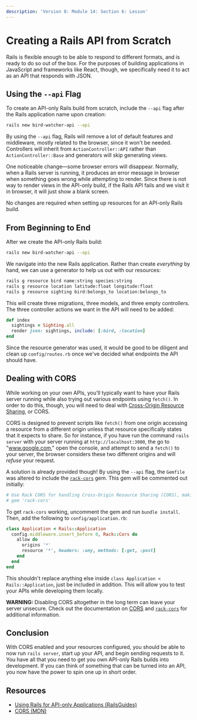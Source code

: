```yaml
---
description: 'Version 8: Module 14: Section 6: Lesson'
---
```


# Creating a Rails API from Scratch

Rails is flexible enough to be able to respond to different formats, and is ready to do so out of the box. For the purposes of building applications in JavaScript and frameworks like React, though, we specifically need it to act as an API that responds with JSON.

## Using the `--api` Flag

To create an API-only Rails build from scratch, include the `--api` flag after the Rails application name upon creation:

```bash
rails new bird-watcher-api --api
```

By using the `--api` flag, Rails will remove a lot of default features and middleware, mostly related to the browser, since it won't be needed. Controllers will inherit from `ActionController::API` rather than `ActionController::Base` and generators will skip generating views.

One noticeable change—some browser errors will disappear. Normally, when a Rails server is running, it produces an error message in browser when something goes wrong while attempting to render. Since there is not way to render views in the API-only build, if the Rails API fails and we visit it in browser, it will just show a blank screen.

No changes are required when setting up resources for an API-only Rails build.

## From Beginning to End

After we create the API-only Rails build:

```bash
rails new bird-watcher-api --api
```

We navigate into the new Rails application. Rather than create _everything_ by hand, we can use a generator to help us out with our resources:

```bash
rails g resource bird name:string species:string
rails g resource location latitude:float longitude:float
rails g resource sighting bird:belongs_to location:belongs_to
```

This will create three migrations, three models, and three empty controllers. The three controller actions we want in the API will need to be added:

```ruby
def index
  sightings = Sighting.all
  render json: sightings, include: [:bird, :location]
end
```

Since the resource generator was used, it would be good to be diligent and clean up `config/routes.rb` once we've decided what endpoints the API should have.

## Dealing with CORS

While working on your own APIs, you'll typically want to have your Rails server running while also trying out various endpoints using `fetch()`. In order to do this, though, you will need to deal with [Cross-Origin Resource Sharing](https://developer.mozilla.org/en-US/docs/Web/HTTP/CORS), or CORS.

CORS is designed to prevent scripts like `fetch()` from one origin accessing a resource from a different origin unless that resource specifically states that it expects to share. So for instance, if you have run the command `rails server` with your server running at `http://localhost:3000`, the go to "www.google.com," open the console, and attempt to send a `fetch()` to your server, the browser considers these two different origins and will _refuse_ your request.

A solution is already provided though! By using the `--api` flag, the `Gemfile` was altered to include the [`rack-cors`](https://github.com/cyu/rack-cors) gem. This gem will be commented out initially:

```ruby
# Use Rack CORS for handling Cross-Origin Resource Sharing (CORS), making cross-origin AJAX possible
# gem 'rack-cors'
```

To get `rack-cors` working, uncomment the gem and run `bundle install`. Then, add the following to `config/application.rb`:

```ruby
class Application < Rails::Application
  config.middleware.insert_before 0, Rack::Cors do
    allow do
      origins '*'
      resource '*', headers: :any, methods: [:get, :post]
    end
  end
end
```

This shouldn't replace anything else inside `class Application < Rails::Application`, just be included in addition. This will allow you to test your APIs while developing them locally.

**WARNING:** Disabling CORS altogether in the long term can leave your server unsecure. Check out the documentation on [CORS](https://developer.mozilla.org/en-US/docs/Web/HTTP/CORS) and [`rack-cors`](https://github.com/cyu/rack-cors) for additional information.

## Conclusion

With CORS enabled and your resources configured, you should be able to now run `rails server`, start up your API, and begin sending requests to it. You have all that you need to get you own API-only Rails builds into development. If you can think of something that can be turned into an API, you now have the power to spin one up in short order.

## Resources

* [Using Rails for API-only Applications \(RailsGuides\)](https://guides.rubyonrails.org/api_app.html)
* [CORS \(MDN\)](https://developer.mozilla.org/en-US/docs/Web/HTTP/CORS)

